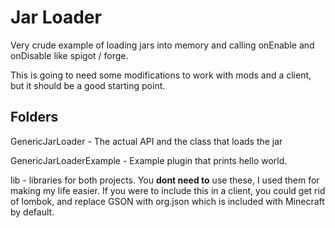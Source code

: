 # Jar Loader
Very crude example of loading jars into memory and calling onEnable and onDisable like spigot / forge.

This is going to need some modifications to work with mods and a client, but it should be a good starting point.

## Folders
GenericJarLoader - The actual API and the class that loads the jar

GenericJarLoaderExample - Example plugin that prints hello world.

lib - libraries for both projects. You **dont need to** use these, I used them for making my life easier. If you were to include this in a client, you could get rid of lombok, and replace GSON with org.json which is included with Minecraft by default.